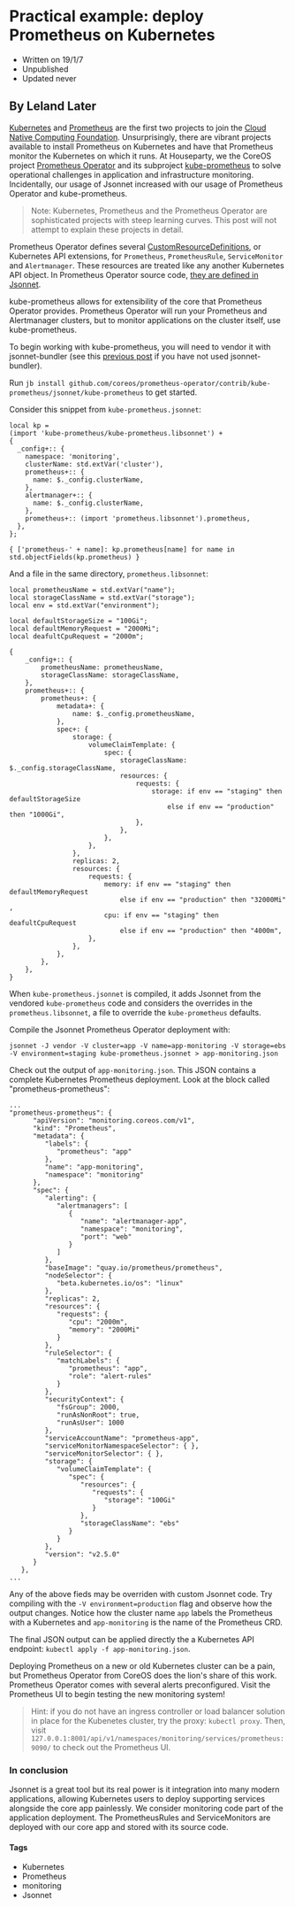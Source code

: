 # Practical example: deploy Prometheus on Kubernetes
- Written on 19/1/7
- Unpublished
- Updated never
## By Leland Later

[Kubernetes](https://github.com/kubernetes/kubernetes) and [Prometheus](https://github.com/prometheus/prometheus) are the first two projects to join the [Cloud Native Computing Foundation](https://www.cncf.io/). Unsurprisingly, there are vibrant projects available to install Prometheus on Kubernetes and have that Prometheus monitor the Kubernetes on which it runs. At Houseparty, we the CoreOS project [Prometheus Operator](https://github.com/coreos/prometheus-operator) and its subproject [kube-prometheus](https://github.com/coreos/prometheus-operator/tree/master/contrib/kube-prometheus) to solve operational challenges in application and infrastructure monitoring. Incidentally, our usage of Jsonnet increased with our usage of Prometheus Operator and kube-prometheus.

> Note: Kubernetes, Prometheus and the Prometheus Operator are sophisticated projects with steep learning curves. This post will not attempt to explain these projects in detail.

Prometheus Operator defines several [CustomResourceDefinitions](https://kubernetes.io/docs/concepts/extend-kubernetes/api-extension/custom-resources/#customresourcedefinitions), or Kubernetes API extensions, for `Prometheus`, `PrometheusRule`, `ServiceMonitor` and `Alertmanager`. These resources are treated like any another Kubernetes API object. In Prometheus Operator source code, [they are defined in Jsonnet](https://github.com/coreos/prometheus-operator/tree/master/jsonnet/prometheus-operator).

kube-prometheus allows for extensibility of the core that Prometheus Operator provides. Prometheus Operator will run your Prometheus and Alertmanager clusters, but to monitor applications on the cluster itself, use kube-prometheus.

To begin working with kube-prometheus, you will need to vendor it with jsonnet-bundler (see this [previous post](https://github.com/llater/jsonnet-series/blob/master/vendoring-with-jb.md) if you have not used jsonnet-bundler).

Run `jb install github.com/coreos/prometheus-operator/contrib/kube-prometheus/jsonnet/kube-prometheus` to get started.

Consider this snippet from `kube-prometheus.jsonnet`:
```
local kp =
(import 'kube-prometheus/kube-prometheus.libsonnet') +
{
  _config+:: {
    namespace: 'monitoring',
    clusterName: std.extVar('cluster'),
    prometheus+:: {
      name: $._config.clusterName,
    },
    alertmanager+:: {
      name: $._config.clusterName,
    },
    prometheus+:: (import 'prometheus.libsonnet').prometheus,
  },
};

{ ['prometheus-' + name]: kp.prometheus[name] for name in std.objectFields(kp.prometheus) }
```

And a file in the same directory, `prometheus.libsonnet`:
```
local prometheusName = std.extVar("name");
local storageClassName = std.extVar("storage");
local env = std.extVar("environment");

local defaultStorageSize = "100Gi";
local defaultMemoryRequest = "2000Mi";
local deafultCpuRequest = "2000m";

{
    _config+:: {
        prometheusName: prometheusName,
        storageClassName: storageClassName,
    },
    prometheus+:: {
        prometheus+: {
            metadata+: {
                name: $._config.prometheusName,
            },
            spec+: {
                storage: {
                    volumeClaimTemplate: {
                        spec: {
                            storageClassName: $._config.storageClassName,
                            resources: {
                                requests: {
                                    storage: if env == "staging" then defaultStorageSize
                                        else if env == "production" then "1000Gi",
                                },
                            },
                        },
                    },
                },
                replicas: 2,
                resources: {
                    requests: {
                        memory: if env == "staging" then defaultMemoryRequest
                            else if env == "production" then "32000Mi" ,
                        cpu: if env == "staging" then deafultCpuRequest
                            else if env == "production" then "4000m",
                    },
                },
            },
        },
    },
}
```

When `kube-prometheus.jsonnet` is compiled, it adds Jsonnet from the vendored `kube-prometheus` code and considers the overrides in the `prometheus.libsonnet`, a file to override the `kube-prometheus` defaults.

Compile the Jsonnet Prometheus Operator deployment with:
```
jsonnet -J vendor -V cluster=app -V name=app-monitoring -V storage=ebs -V environment=staging kube-prometheus.jsonnet > app-monitoring.json
```

Check out the output of `app-monitoring.json`. This JSON contains a complete Kubernetes Prometheus deployment. Look at the block called "prometheus-prometheus":
```
...
"prometheus-prometheus": {
      "apiVersion": "monitoring.coreos.com/v1",
      "kind": "Prometheus",
      "metadata": {
         "labels": {
            "prometheus": "app"
         },
         "name": "app-monitoring",
         "namespace": "monitoring"
      },
      "spec": {
         "alerting": {
            "alertmanagers": [
               {
                  "name": "alertmanager-app",
                  "namespace": "monitoring",
                  "port": "web"
               }
            ]
         },
         "baseImage": "quay.io/prometheus/prometheus",
         "nodeSelector": {
            "beta.kubernetes.io/os": "linux"
         },
         "replicas": 2,
         "resources": {
            "requests": {
               "cpu": "2000m",
               "memory": "2000Mi"
            }
         },
         "ruleSelector": {
            "matchLabels": {
               "prometheus": "app",
               "role": "alert-rules"
            }
         },
         "securityContext": {
            "fsGroup": 2000,
            "runAsNonRoot": true,
            "runAsUser": 1000
         },
         "serviceAccountName": "prometheus-app",
         "serviceMonitorNamespaceSelector": { },
         "serviceMonitorSelector": { },
         "storage": {
            "volumeClaimTemplate": {
               "spec": {
                  "resources": {
                     "requests": {
                        "storage": "100Gi"
                     }
                  },
                  "storageClassName": "ebs"
               }
            }
         },
         "version": "v2.5.0"
      }
   },
...
```

Any of the above fieds may be overriden with custom Jsonnet code. Try compiling with the `-V environment=production` flag and observe how the output changes. Notice how the cluster name `app` labels the Prometheus with a Kubernetes and `app-monitoring` is the name of the Prometheus CRD.

The final JSON output can be applied directly the a Kubernetes API endpoint:
`kubectl apply -f app-monitoring.json`.

Deploying Prometheus on a new or old Kubernetes cluster can be a pain, but Prometheus Operator from CoreOS does the lion's share of this work. Prometheus Operator comes with several alerts preconfigured. Visit the Prometheus UI to begin testing the new monitoring system!

> Hint: if you do not have an ingress controller or load balancer solution in place for the Kubenetes cluster, try the proxy: `kubectl proxy`. Then, visit `127.0.0.1:8001/api/v1/namespaces/monitoring/services/prometheus:9090/` to check out the Prometheus UI.

### In conclusion
Jsonnet is a great tool but its real power is it integration into many modern applications, allowing Kubernetes users to deploy supporting services alongside the core app painlessly. We consider monitoring code part of the application deployment. The PrometheusRules and ServiceMonitors are deployed with our core app and stored with its source code.

#### Tags
- Kubernetes
- Prometheus
- monitoring
- Jsonnet